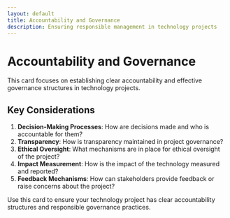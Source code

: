 ```yaml
---
layout: default
title: Accountability and Governance
description: Ensuring responsible management in technology projects
---
```


# Accountability and Governance

This card focuses on establishing clear accountability and effective governance structures in technology projects.

## Key Considerations

1. **Decision-Making Processes**: How are decisions made and who is accountable for them?
2. **Transparency**: How is transparency maintained in project governance?
3. **Ethical Oversight**: What mechanisms are in place for ethical oversight of the project?
4. **Impact Measurement**: How is the impact of the technology measured and reported?
5. **Feedback Mechanisms**: How can stakeholders provide feedback or raise concerns about the project?

Use this card to ensure your technology project has clear accountability structures and responsible governance practices.
